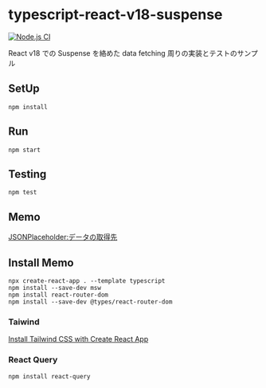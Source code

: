 # typescript-react-v18-suspense

[![Node.js CI](https://github.com/hironomiu/typescript-react-v18-suspense/actions/workflows/node.js.yml/badge.svg)](https://github.com/hironomiu/typescript-react-v18-suspense/actions/workflows/node.js.yml)

React v18 での Suspense を絡めた data fetching 周りの実装とテストのサンプル

## SetUp

```
npm install
```

## Run

```
npm start
```

## Testing

```
npm test
```

## Memo

[JSONPlaceholder:データの取得先](https://jsonplaceholder.typicode.com/)

## Install Memo

```
npx create-react-app . --template typescript
npm install --save-dev msw
npm install react-router-dom
npm install --save-dev @types/react-router-dom
```

### Taiwind

[Install Tailwind CSS with Create React App](https://tailwindcss.com/docs/guides/create-react-app)

### React Query

```
npm install react-query
```
